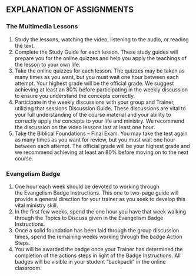 ## EXPLANATION OF ASSIGNMENTS

### The Multimedia Lessons

1. Study the lessons, watching the video, listening to the audio, or reading the text.
2. Complete the Study Guide for each lesson. These study guides will prepare you for the online quizzes and help you apply the teachings of the lesson to your own life.
3. Take the online quizzes for each lesson. The quizzes may be taken as many times as you want, but you must wait one hour between each attempt. Your highest grade will be the official grade. We suggest achieving at least an 80% before participating in the weekly discussion to ensure you understand the concepts correctly.
4. Participate in the weekly discussions with your group and Trainer, utilizing that sessions Discussion Guide. These discussions are vital to your full understanding of the course material and your ability to correctly apply the concepts to your life and ministry. We recommend the discussion on the video lessons last at least one hour.
5. Take the Biblical Foundations – Final Exam. You may take the test again as many times as you want for review, but you must wait one hour between each attempt. The official grade will be your highest grade and we recommend achieving at least an 80% before moving on to the next course.

### Evangelism Badge

1. One hour each week should be devoted to working through the Evangelism Badge Instructions. This one to two-page guide will provide a general direction for your trainer as you seek to develop this vital ministry skill.
2. In the first few weeks, spend the one hour you have that week walking through the Topics to Discuss given in the Evangelism Badge Instructions.
3. Once a solid foundation has been laid through the group discussion times, spend the remaining weeks working through the badge Action Steps.
4. You will be awarded the badge once your Trainer has determined the completion of the actions steps in light of the Badge Instructions. All badges will be visible in your student “backpack” in the online classroom.
